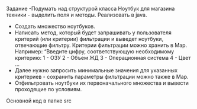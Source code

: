 Задание
-Подумать над структурой класса Ноутбук для магазина техники - выделить поля и
методы. Реализовать в java.
- Создать множество ноутбуков.
- Написать метод, который будет запрашивать у пользователя критерий (или критерии)
фильтрации и выведет ноутбуки, отвечающие фильтру. Критерии фильтрации можно
хранить в Map. Например:
“Введите цифру, соответствующую необходимому критерию:
1 - ОЗУ
2 - Объем ЖД
3 - Операционная система
4 - Цвет …
- Далее нужно запросить минимальные значения для указанных критериев - сохранить
параметры фильтрации можно также в Map.
- Отфильтровать ноутбуки их первоначального множества и вывести проходящие по
условиям.

Основной код в папке src
